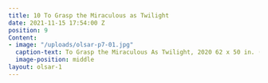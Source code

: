 ```yaml
---
title: 10 To Grasp the Miraculous as Twilight
date: 2021-11-15 17:54:00 Z
position: 9
Content:
- image: "/uploads/olsar-p7-01.jpg"
  caption-text: To Grasp the Miraculous As Twilight, 2020 62 x 50 in. (156cm x 126cm)
  image-position: middle
layout: olsar-1
---
```


